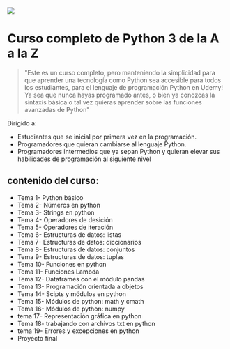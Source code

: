 <img src="https://s.udemycdn.com/meta/default-meta-image-v2.png">

# Curso completo de Python 3 de la A a la Z

> "Este es un curso completo, pero manteniendo la simplicidad para que aprender una tecnología como Python sea accesible para todos los estudiantes, para el lenguaje de programación Python en Udemy! Ya sea que nunca hayas programado antes, o bien ya conozcas la sintaxis básica o tal vez quieras aprender sobre las funciones avanzadas de Python"


Dirigido a:

- Estudiantes que se inicial por primera vez en la programación.
- Programadores que quieran cambiarse al lenguaje Python.
- Programadores intermedios que ya sepan Python y quieran elevar sus habilidades de programación al siguiente nivel

## contenido del curso:
- Tema 1- Python básico
- Tema 2- Números en python
- Tema 3- Strings en python
- Tema 4- Operadores de desición
- Tema 5- Operadores de iteración
- Tema 6- Estructuras de datos: listas
- Tema 7- Estructuras de datos: diccionarios
- Tema 8- Estructuras de datos: conjuntos
- Tema 9- Estructuras de datos: tuplas
- Tema 10- Funciones en python
- Tema 11- Funciones Lambda
- Tema 12- Dataframes con el módulo pandas
- Tema 13- Programación orientada a objetos
- Tema 14- Scipts y módulos en python
- Tema 15- Módulos de python: math y cmath
- Tema 16- Módulos de python: numpy
- tema 17- Representación gráfica en python
- Tema 18- trabajando con archivos txt en python
- tema 19- Errores y excepciones en python
- Proyecto final



